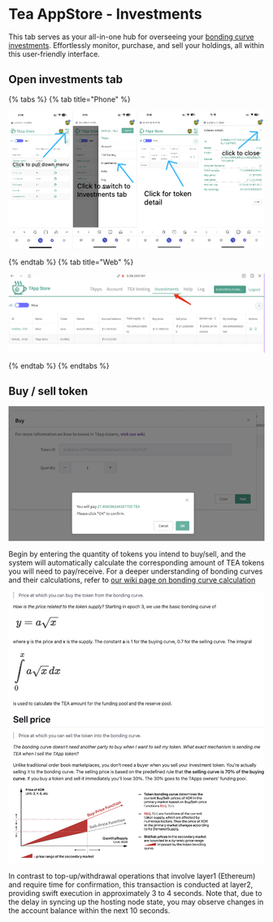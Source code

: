 # Tea AppStore - Investments

This tab serves as your all-in-one hub for overseeing your  [bonding curve investments](../_3_token/bonding-curve-tokens/README.md). Effortlessly monitor, purchase, and sell your holdings, all within this user-friendly interface.

## Open investments tab

{% tabs %}
{% tab title="Phone" %}

![Pasted image 20231217152021.png](Pasted%20image%2020231217152021.png)

{% endtab %}
{% tab title="Web" %}

![Pasted image 20231217152101.png](Pasted%20image%2020231217152101.png)

{% endtab %}
{% endtabs %}

## Buy / sell token

![Pasted image 20231217152326.png](Pasted%20image%2020231217152326.png)

Begin by entering the quantity of tokens you intend to buy/sell, and the system will automatically calculate the corresponding amount of TEA tokens you will need to pay/receive. For a deeper understanding of bonding curves and their calculations, refer to [our wiki page on bonding curve calculation](https://github.com/tearust/teaproject/wiki/TApps-List#tapp-token-strategy)

![Pasted image 20231217152545.png](Pasted%20image%2020231217152545.png)

In contrast to top-up/withdrawal operations that involve layer1 (Ethereum) and require time for confirmation, this transaction is conducted at layer2, providing swift execution in approximately 3 to 4 seconds. Note that, due to the delay in syncing up the hosting node state, you may observe changes in the account balance within the next 10 seconds.
